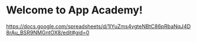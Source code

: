 # Welcome to App Academy! 

https://docs.google.com/spreadsheets/d/1lYuZms4vgteNBtC86pRbaNqJ4D8rAu_BSR9NMGntOX8/edit#gid=0
